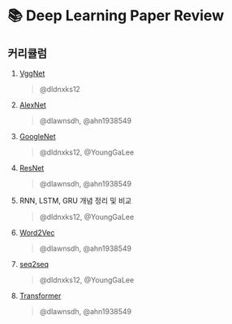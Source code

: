 # 📚 Deep Learning Paper Review



## 커리큘럼

1. [VggNet](https://arxiv.org/abs/1409.1556)
    >  @dldnxks12
2. [AlexNet](https://papers.nips.cc/paper/2012/file/c399862d3b9d6b76c8436e924a68c45b-Paper.pdf) 
    > @dlawnsdh, @ahn1938549
3. [GoogleNet](https://arxiv.org/abs/1409.4842)
    > @dldnxks12, @YoungGaLee
4. [ResNet](https://arxiv.org/abs/1512.03385)
    > @dlawnsdh, @ahn1938549

1. RNN, LSTM, GRU 개념 정리 및 비교
    > @dldnxks12, @YoungGaLee
2. [Word2Vec](https://arxiv.org/pdf/1301.3781.pdf)
    > @dlawnsdh, @ahn1938549
3. [seq2seq](https://arxiv.org/abs/1409.3215)
    > @dldnxks12, @YoungGaLee
4. [Transformer](https://arxiv.org/abs/1706.03762)
    > @dlawnsdh, @ahn1938549
